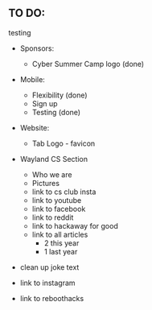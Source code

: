 ## TO DO:
testing
- Sponsors:
	- Cyber Summer Camp logo (done)

- Mobile:
	- Flexibility (done)
	- Sign up 
	- Testing (done)

- Website:
	- Tab Logo - favicon

- Wayland CS Section
	- Who we are
	- Pictures
	- link to cs club insta
	- link to youtube
	- link to facebook
	- link to reddit
	- link to hackaway for good
	- link to all articles
		- 2 this year
		- 1 last year

- clean up joke text
- link to instagram

- link to reboothacks


